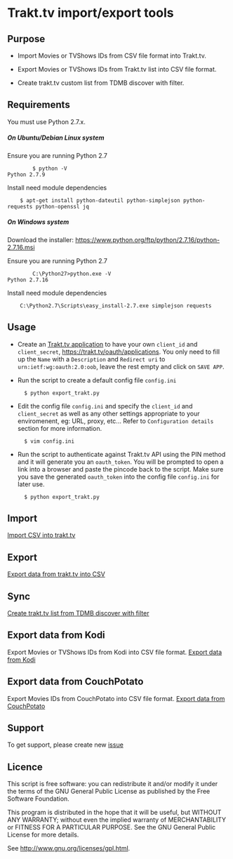 # Trakt.tv import/export tools

## Purpose

 * Import Movies or TVShows IDs from CSV file format into Trakt.tv.

 * Export Movies or TVShows IDs from Trakt.tv list into CSV file format.

 * Create trakt.tv custom list from TDMB discover with filter.

## Requirements

You must use Python 2.7.x.

##### On Ubuntu/Debian Linux system

Ensure you are running Python 2.7
```
        $ python -V
Python 2.7.9
```

Install need module dependencies

        $ apt-get install python-dateutil python-simplejson python-requests python-openssl jq

##### On Windows system

 Download the installer: https://www.python.org/ftp/python/2.7.16/python-2.7.16.msi

 Ensure you are running Python 2.7
```
        C:\Python27>python.exe -V
Python 2.7.16
```

 Install need module dependencies

        C:\Python2.7\Scripts\easy_install-2.7.exe simplejson requests

## Usage

* Create an [Trakt.tv application](https://trakt.tv/oauth/applications) to have your own ``client_id`` and ``client_secret``, https://trakt.tv/oauth/applications.
You only need to fill up the ``Name`` with a ``Description`` and ``Redirect uri`` to `urn:ietf:wg:oauth:2.0:oob`, leave the rest empty and click on ``SAVE APP``.

* Run the script to create a default config file ``config.ini``

        $ python export_trakt.py

* Edit the config file ``config.ini`` and specify the ``client_id`` and ``client_secret`` as well as any other settings appropriate to your enviromenent, eg: URL, proxy, etc...
Refer to ``Configuration details`` section for more information.

        $ vim config.ini

* Run the script to authenticate against Trakt.tv API using the PIN method and it will generate you an ``oauth_token``.
You will be prompted to open a link into a browser and paste the pincode back to the script. 
Make sure you save the generated ``oauth_token`` into the config file ``config.ini`` for later use.

        $ python export_trakt.py


## Import 

[Import CSV into trakt.tv](https://github.com/xbgmsharp/trakt/blob/master/import.md)

## Export

[Export data from trakt.tv into CSV](https://github.com/xbgmsharp/trakt/blob/master/export.md)

## Sync

[Create trakt.tv list from TDMB discover with filter](https://github.com/xbgmsharp/trakt/blob/master/sync.md)

## Export data from Kodi

Export Movies or TVShows IDs from Kodi into CSV file format.
[Export data from Kodi](https://github.com/xbgmsharp/trakt/blob/master/KODI.md)

## Export data from CouchPotato

Export Movies IDs from CouchPotato into CSV file format.
[Export data from CouchPotato](https://github.com/xbgmsharp/trakt/blob/master/CouchPotato.md)

## Support

To get support, please create new [issue](https://github.com/xbgmsharp/trakt/issues)

## Licence

This script is free software:  you can redistribute it and/or  modify  it under  the  terms  of the  GNU  General  Public License  as published by the Free Software Foundation.

This program is distributed in the hope  that it will be  useful, but WITHOUT ANY WARRANTY; without even the  implied warranty of MERCHANTABILITY or FITNESS FOR A PARTICULAR PURPOSE. See the GNU General Public License for more details.

See <http://www.gnu.org/licenses/gpl.html>.
